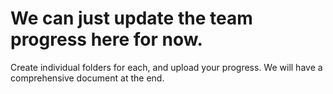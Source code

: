 # We can just update the team progress here for now.
Create individual folders for each, and upload your progress. We will have a comprehensive document at the end.
